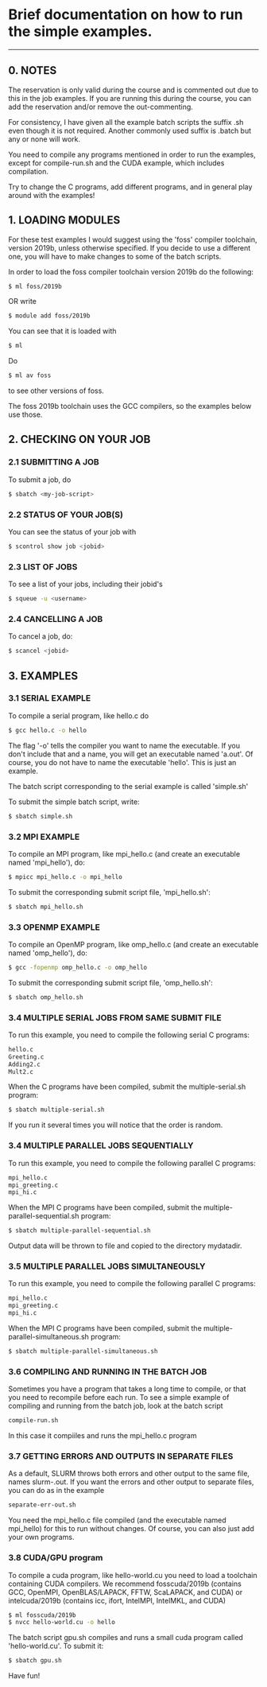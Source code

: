# Brief documentation on how to run the simple examples. 

---
## 0. NOTES

The reservation is only valid during the course and is commented out due to this in the job examples. If you are running this during the course, you can add the reservation and/or remove the out-commenting. 

For consistency, I have given all the example batch scripts the suffix .sh even though it is not required. Another commonly used suffix is .batch but any or none will work. 

You need to compile any programs mentioned in order to run the examples, except for compile-run.sh and the CUDA example, which includes compilation. 

Try to change the C programs, add different programs, and in general play around with the examples! 

## 1. LOADING MODULES

For these test examples I would suggest using the 'foss' compiler toolchain, version 2019b, unless otherwise specified. If you decide to use a different one, you will have to make changes to some of the batch scripts. 

In order to load the foss compiler toolchain version 2019b do the following: 

```bash
$ ml foss/2019b
```
OR write 

```bash
$ module add foss/2019b
```

You can see that it is loaded with 

```bash
$ ml
```

Do 

```bash
$ ml av foss
```

to see other versions of foss. 

The foss 2019b toolchain uses the GCC compilers, so the examples below use those. 

## 2. CHECKING ON YOUR JOB 

### 2.1 SUBMITTING A JOB 

To submit a job, do 

```bash
$ sbatch <my-job-script> 
```

### 2.2 STATUS OF YOUR JOB(S) 

You can see the status of your job with

```bash
$ scontrol show job <jobid>
```

### 2.3 LIST OF JOBS

To see a list of your jobs, including their jobid's

```bash
$ squeue -u <username>
```

### 2.4 CANCELLING A JOB

To cancel a job, do: 

```bash
$ scancel <jobid>
```

## 3. EXAMPLES

### 3.1 SERIAL EXAMPLE

To compile a serial program, like hello.c do 

```bash 
$ gcc hello.c -o hello
```

The flag '-o' tells the compiler you want to name the executable. If you don't include that and a name, you will get an executable named 'a.out'. Of course, you do not have to name the executable 'hello'. This is just an example. 

The batch script corresponding to the serial example is called 'simple.sh' 

To submit the simple batch script, write: 

```bash 
$ sbatch simple.sh
```

### 3.2 MPI EXAMPLE 

To compile an MPI program, like mpi_hello.c (and create an executable named 'mpi_hello'), do:  

```bash 
$ mpicc mpi_hello.c -o mpi_hello 
```

To submit the corresponding submit script file, 'mpi_hello.sh': 

```bash 
$ sbatch mpi_hello.sh
```

### 3.3 OPENMP EXAMPLE 

To compile an OpenMP program, like omp_hello.c (and create an executable named 'omp_hello'), do: 

```bash 
$ gcc -fopenmp omp_hello.c -o omp_hello 
```

To submit the corresponding submit script file, 'omp_hello.sh': 

```bash 
$ sbatch omp_hello.sh 
```

### 3.4 MULTIPLE SERIAL JOBS FROM SAME SUBMIT FILE 

To run this example, you need to compile the following serial C programs: 

```bash 
hello.c
Greeting.c
Adding2.c
Mult2.c
```

When the C programs have been compiled, submit the multiple-serial.sh program: 

```bash 
$ sbatch multiple-serial.sh 
```

If you run it several times you will notice that the order is random. 

### 3.4 MULTIPLE PARALLEL JOBS SEQUENTIALLY 

To run this example, you need to compile the following parallel C programs: 

```bash 
mpi_hello.c
mpi_greeting.c
mpi_hi.c
```

When the MPI C programs have been compiled, submit the multiple-parallel-sequential.sh program:

```bash 
$ sbatch multiple-parallel-sequential.sh
```

Output data will be thrown to file and copied to the directory mydatadir. 

### 3.5 MULTIPLE PARALLEL JOBS SIMULTANEOUSLY 

To run this example, you need to compile the following parallel C programs:       

```bash 
mpi_hello.c
mpi_greeting.c
mpi_hi.c
```

When the MPI C programs have been compiled, submit the multiple-parallel-simultaneous.sh program:

```bash 
$ sbatch multiple-parallel-simultaneous.sh
```

### 3.6 COMPILING AND RUNNING IN THE BATCH JOB

Sometimes you have a program that takes a long time to compile, or that you need to recompile before each run. To see a simple example of compiling and running from the batch job, look at the batch script

```bash 
compile-run.sh
```

In this case it compiiles and runs the mpi_hello.c program 

### 3.7 GETTING ERRORS AND OUTPUTS IN SEPARATE FILES

As a default, SLURM throws both errors and other output to the same file, names slurm-<jobid>.out. If you want the errors and other output to separate files, you can do as in the example 

```bash 
separate-err-out.sh 
```

You need the mpi_hello.c file compiled (and the executable named mpi_hello) for this to run without changes. Of course, you can also just add your own programs. 

### 3.8 CUDA/GPU program 

To compile a cuda program, like hello-world.cu you need to load a toolchain containing CUDA compilers. We recommend fosscuda/2019b (contains GCC, OpenMPI, OpenBLAS/LAPACK, FFTW, ScaLAPACK, and CUDA) or intelcuda/2019b (contains icc, ifort, IntelMPI, IntelMKL, and CUDA) 

```bash 
$ ml fosscuda/2019b
$ nvcc hello-world.cu -o hello
```

The batch script gpu.sh compiles and runs a small cuda program called 'hello-world.cu'. To submit it: 

```bash 
$ sbatch gpu.sh
```


Have fun! 
